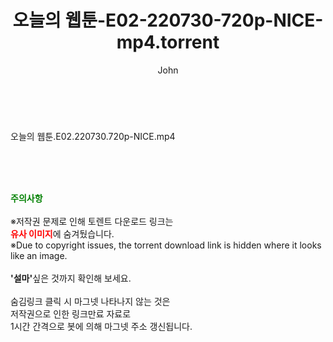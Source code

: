 ﻿---
layout: post
title:  "오늘의 웹툰-E02-220730-720p-NICE-mp4.torrent"
author: John
categories: [ 드라마 ]
tags: [  ]
image:  
description: "오늘의 웹툰-E02-220730-720p-NICE-mp4 torrent 정보 공유"
toc: true
toc_sticky: true
---

<br>
<div class="view-img">
<a class="view_image" href="http://torrentmobile60.com/bbs/view_image.php?fn=%2Fdata%2Ffile%2Fdrama%2F2345726642_iAkFv1cM_3c73ccb43e0a3d974e9fcf42e4e68894e1e7930d.jpg" target="_blank"><img alt="" class="img-tag" content="http://torrentmobile60.com/data/file/drama/2345726642_iAkFv1cM_3c73ccb43e0a3d974e9fcf42e4e68894e1e7930d.jpg" itemprop="image" src="http://torrentmobile60.com/data/file/drama/2345726642_iAkFv1cM_3c73ccb43e0a3d974e9fcf42e4e68894e1e7930d.jpg"/></a></div><div class="view-content" itemprop="description">
<p>오늘의 웹툰.E02.220730.720p-NICE.mp4<br/></p> </div>
    
<br><br><br>
<p data-ke-size="size16"><b><span style="color: green;">주의사항</span></b><br /><br />※저작권 문제로 인해 토렌트 다운로드 링크는<br /><b><span style="color: red;">유사 이미지</span></b>에 숨겨뒀습니다.<br />※Due to copyright issues, the torrent download link is hidden where it looks like an image.<br /><br /><b>'설마'</b>싶은 것까지 확인해 보세요.<br /><br />숨김링크 클릭 시 마그넷 나타나지 않는 것은<br />저작권으로 인한 링크만료 자료로<br />1시간 간격으로 봇에 의해 마그넷 주소 갱신됩니다.</p>
